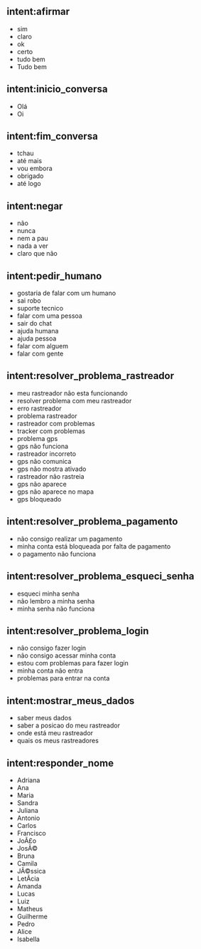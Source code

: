 
## intent:afirmar
- sim
- claro
- ok
- certo
- tudo bem
- Tudo bem

## intent:inicio_conversa
- Olá
- Oi

## intent:fim_conversa
- tchau
- até mais
- vou embora
- obrigado
- até logo

## intent:negar
- não
- nunca
- nem a pau
- nada a ver
- claro que não

## intent:pedir_humano
- gostaria de falar com um humano
- sai robo
- suporte tecnico
- falar com uma pessoa
- sair do chat
- ajuda humana
- ajuda pessoa
- falar com alguem
- falar com gente

## intent:resolver_problema_rastreador
- meu rastreador não esta funcionando
- resolver problema com meu rastreador
- erro rastreador
- problema rastreador
- rastreador com problemas
- tracker com problemas
- problema gps
- gps não funciona
- rastreador incorreto
- gps não comunica
- gps não mostra ativado
- rastreador não rastreia
- gps não aparece
- gps não aparece no mapa
- gps bloqueado

## intent:resolver_problema_pagamento
- não consigo realizar um pagamento
- minha conta está bloqueada por falta de pagamento
- o pagamento não funciona

## intent:resolver_problema_esqueci_senha
- esqueci minha senha
- não lembro a minha senha
- minha senha não funciona

## intent:resolver_problema_login
- não consigo fazer login
- não consigo acessar minha conta
- estou com problemas para fazer login
- minha conta não entra
- problemas para entrar na conta

## intent:mostrar_meus_dados
- saber meus dados
- saber a posicao do meu rastreador
- onde está meu rastreador
- quais os meus rastreadores

## intent:responder_nome
- Adriana
- Ana
- Maria
- Sandra
- Juliana
- Antonio
- Carlos
- Francisco
- JoÃ£o
- JosÃ©
- Bruna
- Camila
- JÃ©ssica
- LetÃ­cia
- Amanda
- Lucas
- Luiz
- Matheus
- Guilherme
- Pedro
- Alice
- Isabella
